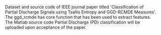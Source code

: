 Dataset and source code of IEEE journal paper titled 'Classification of Partial Discharge Signals using Tsallis Entropy and GGD-RCMDE Measures'.
The ggd_rcmde has core function that has been used to extract features.
The Matlab source code Partial Discharge (PD) classification will be uploaded upon acceptance of the paper.
